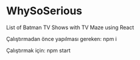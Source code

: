 # WhySoSerious
List of Batman TV Shows with TV Maze using React

Çalıştırmadan önce yapılması gereken:
npm i

Çalıştırmak için:
npm start
